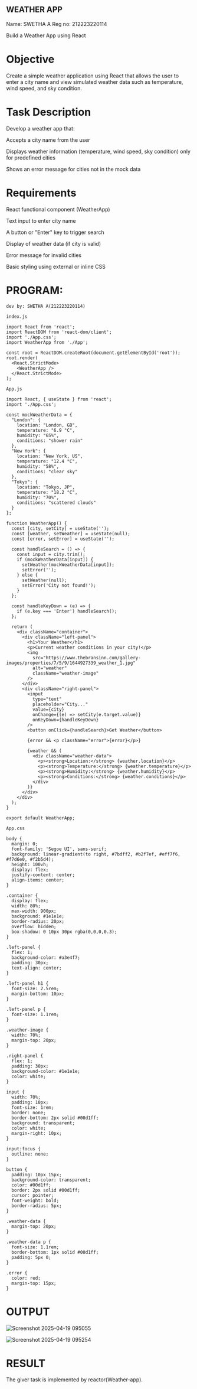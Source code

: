 ## WEATHER APP

Name: SWETHA A
Reg no: 212223220114

Build a Weather App using React


# Objective
Create a simple weather application using React that allows the user to enter a city name and view simulated weather data such as temperature, wind speed, and sky condition.

# Task Description
Develop a weather app that:

Accepts a city name from the user

Displays weather information (temperature, wind speed, sky condition) only for predefined cities

Shows an error message for cities not in the mock data

# Requirements
React functional component (WeatherApp)

Text input to enter city name

A button or "Enter" key to trigger search

Display of weather data (if city is valid)

Error message for invalid cities

Basic styling using external or inline CSS

# PROGRAM:
```
dev by: SWETHA A(212223220114)
```
```
index.js

import React from 'react';
import ReactDOM from 'react-dom/client';
import './App.css';
import WeatherApp from './App';

const root = ReactDOM.createRoot(document.getElementById('root'));
root.render(
  <React.StrictMode>
    <WeatherApp />
  </React.StrictMode>
);

App.js

import React, { useState } from 'react';
import './App.css';

const mockWeatherData = {
  "London": {
    location: "London, GB",
    temperature: "6.9 °C",
    humidity: "65%",
    conditions: "shower rain"
  },
  "New York": {
    location: "New York, US",
    temperature: "12.4 °C",
    humidity: "58%",
    conditions: "clear sky"
  },
  "Tokyo": {
    location: "Tokyo, JP",
    temperature: "18.2 °C",
    humidity: "70%",
    conditions: "scattered clouds"
  }
};

function WeatherApp() {
  const [city, setCity] = useState('');
  const [weather, setWeather] = useState(null);
  const [error, setError] = useState('');

  const handleSearch = () => {
    const input = city.trim();
    if (mockWeatherData[input]) {
      setWeather(mockWeatherData[input]);
      setError('');
    } else {
      setWeather(null);
      setError('City not found!');
    }
  };

  const handleKeyDown = (e) => {
    if (e.key === 'Enter') handleSearch();
  };

  return (
    <div className="container">
      <div className="left-panel">
        <h1>Your Weather</h1>
        <p>Current weather conditions in your city!</p>
        <img
          src="https://www.thebransinn.com/gallery-images/properties/7/5/9/1644927339_weather_1.jpg"
          alt="weather"
          className="weather-image"
        />
      </div>
      <div className="right-panel">
        <input
          type="text"
          placeholder="City..."
          value={city}
          onChange={(e) => setCity(e.target.value)}
          onKeyDown={handleKeyDown}
        />
        <button onClick={handleSearch}>Get Weather</button>

        {error && <p className="error">{error}</p>}

        {weather && (
          <div className="weather-data">
            <p><strong>Location:</strong> {weather.location}</p>
            <p><strong>Temperature:</strong> {weather.temperature}</p>
            <p><strong>Humidity:</strong> {weather.humidity}</p>
            <p><strong>Conditions:</strong> {weather.conditions}</p>
          </div>
        )}
      </div>
    </div>
  );
}

export default WeatherApp;

App.css

body {
  margin: 0;
  font-family: 'Segoe UI', sans-serif;
  background: linear-gradient(to right, #7bdff2, #b2f7ef, #eff7f6, #f7d6e0, #f2b5d4);
  height: 100vh;
  display: flex;
  justify-content: center;
  align-items: center;
}

.container {
  display: flex;
  width: 80%;
  max-width: 900px;
  background: #1e1e1e;
  border-radius: 20px;
  overflow: hidden;
  box-shadow: 0 10px 30px rgba(0,0,0,0.3);
}

.left-panel {
  flex: 1;
  background-color: #a3e4f7;
  padding: 30px;
  text-align: center;
}

.left-panel h1 {
  font-size: 2.5rem;
  margin-bottom: 10px;
}

.left-panel p {
  font-size: 1.1rem;
}

.weather-image {
  width: 70%;
  margin-top: 20px;
}

.right-panel {
  flex: 1;
  padding: 30px;
  background-color: #1e1e1e;
  color: white;
}

input {
  width: 70%;
  padding: 10px;
  font-size: 1rem;
  border: none;
  border-bottom: 2px solid #00d1ff;
  background: transparent;
  color: white;
  margin-right: 10px;
}

input:focus {
  outline: none;
}

button {
  padding: 10px 15px;
  background-color: transparent;
  color: #00d1ff;
  border: 2px solid #00d1ff;
  cursor: pointer;
  font-weight: bold;
  border-radius: 5px;
}

.weather-data {
  margin-top: 20px;
}

.weather-data p {
  font-size: 1.1rem;
  border-bottom: 1px solid #00d1ff;
  padding: 5px 0;
}

.error {
  color: red;
  margin-top: 15px;
}

```

# OUTPUT

![Screenshot 2025-04-19 095055](https://github.com/user-attachments/assets/9683c801-fe4d-424a-bfa3-def48c0b437a)

![Screenshot 2025-04-19 095254](https://github.com/user-attachments/assets/9059b51f-a51f-451b-b1e5-d83a18fd20b4)


# RESULT
The giver task is implemented by reactor(Weather-app).
